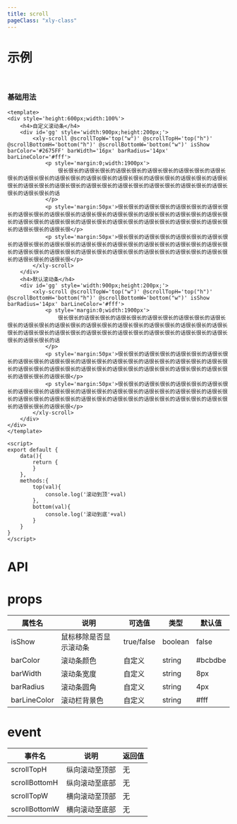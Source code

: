 ```yaml
---
title: scroll
pageClass: "xly-class"
---
```

# 示例

<br/>

### 基础用法

```vue
<template>
<div style='height:600px;width:100%'>
    <h4>自定义滚动条</h4>
    <div id='gg' style='width:900px;height:200px;'>
        <xly-scroll @scrollTopW='top("w")' @scrollTopH='top("h")' @scrollBottomH='bottom("h")' @scrollBottomW='bottom("w")' isShow  barColor='#2675FF' barWidth='16px' barRadius='14px' barLineColor='#fff'>
            <p style='margin:0;width:1900px'>
                很长很长的话很长很长的话很长很长的话很长很长的话很长很长的话很长很长的话很长很长的话很长很长的话很长很长的话很长很长的话很长很长的话很长很长的话很长很长的话很长很长的话很长很长的话很长很长的话很长很长的话很长很长的话很长很长的话很长很长的话很长很长的话
            </p>
            <p style='margin:50px'>很长很长的话很长很长的话很长很长的话很长很长的话很长很长的话很长很长的话很长很长的话很长很长的话很长很长的话很长很长的话很长很长的话很长很长的话很长很长的话很长很长的话很长很长的话很长很长的话很长很长的话很长很长的话很长很长的话很长很</p>
            <p style='margin:50px'>很长很长的话很长很长的话很长很长的话很长很长的话很长很长的话很长很长的话很长很长的话很长很长的话很长很长的话很长很长的话很长很长的话很长很长的话很长很长的话很长很长的话很长很长的话很长很长的话很长很长的话很长很长的话很长很长的话很长很</p>
        </xly-scroll>
    </div>
    <h4>默认滚动条</h4>
    <div id='gg' style='width:900px;height:200px;'>
        <xly-scroll @scrollTopW='top("w")' @scrollTopH='top("h")' @scrollBottomH='bottom("h")' @scrollBottomW='bottom("w")' isShow   barRadius='14px' barLineColor='#fff'>
            <p style='margin:0;width:1900px'>
                很长很长的话很长很长的话很长很长的话很长很长的话很长很长的话很长很长的话很长很长的话很长很长的话很长很长的话很长很长的话很长很长的话很长很长的话很长很长的话很长很长的话很长很长的话很长很长的话很长很长的话很长很长的话很长很长的话很长很长的话很长很长的话
            </p>
            <p style='margin:50px'>很长很长的话很长很长的话很长很长的话很长很长的话很长很长的话很长很长的话很长很长的话很长很长的话很长很长的话很长很长的话很长很长的话很长很长的话很长很长的话很长很长的话很长很长的话很长很长的话很长很长的话很长很长的话很长很长的话很长很</p>
            <p style='margin:50px'>很长很长的话很长很长的话很长很长的话很长很长的话很长很长的话很长很长的话很长很长的话很长很长的话很长很长的话很长很长的话很长很长的话很长很长的话很长很长的话很长很长的话很长很长的话很长很长的话很长很长的话很长很长的话很长很长的话很长很</p>
        </xly-scroll>
    </div>
</div>
</template>

<script>
export default {
    data(){
        return {
        }
    },
    methods:{
        top(val){
            console.log('滚动到顶'+val)
        },
        bottom(val){
            console.log('滚动到底'+val)
        }
    }
}
</script>
```

# API

# props

| 属性名             | 说明         | 可选值                                      | 类型    | 默认值  |
| ----------------- | ------------ | ------------------------------------------- | ------- | ------- |
| isShow              | 鼠标移除是否显示滚动条         | true/false | boolean  | false |
| barColor        | 滚动条颜色  | 自定义  | string  |#bcbdbe  |
| barWidth            | 滚动条宽度         | 自定义                            | string  | 8px   |
| barRadius            | 滚动条圆角        | 自定义                            | string  | 4px   |
| barLineColor            | 滚动栏背景色         | 自定义                            | string  | #fff   |
# event

| 事件名 | 说明            | 返回值 |
| ------ | --------------- | ------ |
| scrollTopH  | 纵向滚动至顶部 | 无     |
| scrollBottomH  | 纵向滚动至底部  |无    |
| scrollTopW  | 横向滚动至顶部 |无    |
| scrollBottomW  | 横向滚动至底部  |无    |
